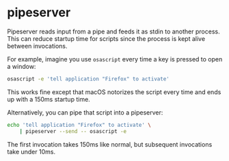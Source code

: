 pipeserver
==========

Pipeserver reads input from a pipe and feeds it as stdin to another
process. This can reduce startup time for scripts since the process
is kept alive between invocations.

For example, imagine you use `osascript` every time a key is pressed
to open a window:

```sh
osascript -e 'tell application "Firefox" to activate'
```

This works fine except that macOS notorizes the script every time
and ends up with a 150ms startup time.

Alternatively, you can pipe that script into a pipeserver:

```sh
echo 'tell application "Firefox" to activate' \
    | pipeserver --send -- osascript -e 
```

The first invocation takes 150ms like normal, but subsequent
invocations take under 10ms.
